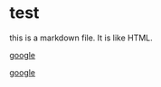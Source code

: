 # test

this is a markdown file.
It is like HTML.

<a href="http://google.com">google</a>
  
[google](http://google.com)
